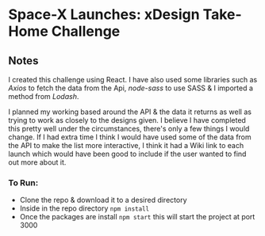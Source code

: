 # Space-X Launches: xDesign Take-Home Challenge

## Notes

I created this challenge using React. I have also used some libraries such as *Axios* to fetch the data from the Api, *node-sass* to use SASS & I imported a method from *Lodash*.

I planned my working based around the API & the data it returns as well as trying to work as closely to the designs given. I believe I have completed this pretty well under the circumstances, there's only a few things I would change. If I had extra time I think I would have used some of the data from the API to make the list more interactive, I think it had a Wiki link to each launch which would have been good to include if the user wanted to find out more about it.

### To Run:

- Clone the repo & download it to a desired directory
- Inside in the repo directory `npm install`
- Once the packages are install `npm start` this will start the project at port 3000
